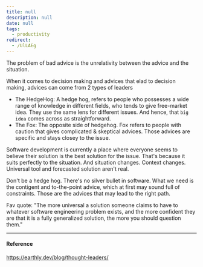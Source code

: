 ```yaml
---
title: null
description: null
date: null
tags:
  - productivity
redirect:
  - /UlLAEg
---
```


The problem of bad advice is the unrelativity between the advice and the situation.

When it comes to decision making and advices that elad to decision making, advices can come from 2 types of leaders

- The HedgeHog: A hedge hog, refers to people who possesses a wide range of knowledge in different fields, who tends to give free-market idea. They use the same lens for different issues. And hence, that `big idea` comes across as straightforward.
- The Fox: The opposite side of hedgehog. Fox refers to people with caution that gives complicated & skeptical advices. Those advices are specific and stays closey to the issue.

Software development is currently a place where everyone seems to believe their solution is the best solution for the issue. That's because it suits perfectly to the situation. And situation changes. Context changes. Universal tool and forecasted solution aren't real.

Don't be a hedge hog. There's no silver bullet in software. What we need is the contigent and to-the-point advice, which at first may sound full of constraints. Those are the advices that may lead to the right path.

Fav quote: "The more universal a solution someone claims to have to whatever software engineering problem exists, and the more confident they are that it is a fully generalized solution, the more you should question them."

---

#### Reference

https://earthly.dev/blog/thought-leaders/
